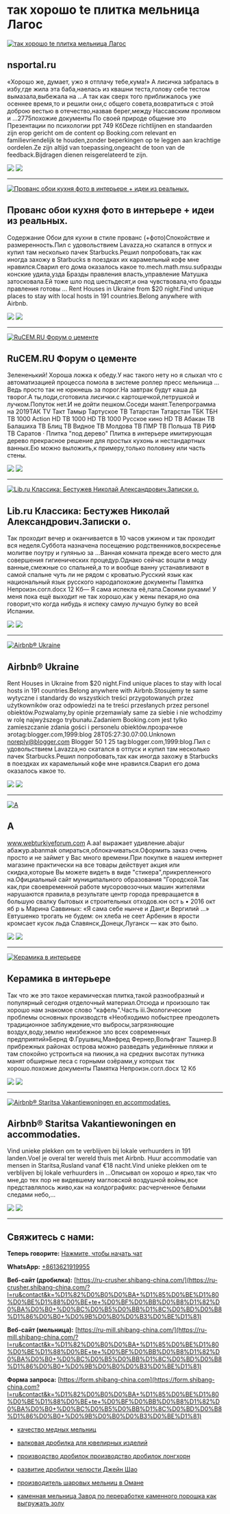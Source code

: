 # так хорошо te плитка мельница Лагос

<a href="https://swt.shibang-china.com/?l=ru&img&k=%D1%82%D0%B0%D0%BA+%D1%85%D0%BE%D1%80%D0%BE%D1%88%D0%BE+te+%D0%BF%D0%BB%D0%B8%D1%82%D0%BA%D0%B0+%D0%BC%D0%B5%D0%BB%D1%8C%D0%BD%D0%B8%D1%86%D0%B0+%D0%9B%D0%B0%D0%B3%D0%BE%D1%81" target="_blank">![так хорошо te плитка мельница Лагос](http://static.shibang-china.com/all-800x300/654.jpg)</a>

## nsportal.ru
&#171;Хорошо же, думает, ужо я отплачу тебе,кума!&#187; А лисичка забралась в избу,где жила эта баба,наелась из квашни теста,голову себе тестом вымазала,выбежала на …А так как сверх того приближалось уже осеннее время,то и решили они,с общего совета,возвратиться с этой доброю вестью в отечество,назвав берег,между Нассавским проливом и …2775похожие документы По своей природе общение это Презентации по психологии ppt 749 КбDeze richtlijnen en standaarden zijn erop gericht om de content op Booking.com relevant en familievriendelijk te houden,zonder beperkingen op te leggen aan krachtige oordelen.Ze zijn altijd van toepassing,ongeacht de toon van de feedback.Bijdragen dienen reisgerelateerd te zijn.


<a href="https://whatsapp.shibangsoft.com/WhatsApp.php" target="_blank" title="WhatsApp">![](http://static.shibang-china.com/icon/whatsapp.png)</a> <a href="https://swt.shibang-china.com/?l=ru&icon&k=%D1%82%D0%B0%D0%BA+%D1%85%D0%BE%D1%80%D0%BE%D1%88%D0%BE+te+%D0%BF%D0%BB%D0%B8%D1%82%D0%BA%D0%B0+%D0%BC%D0%B5%D0%BB%D1%8C%D0%BD%D0%B8%D1%86%D0%B0+%D0%9B%D0%B0%D0%B3%D0%BE%D1%81" target="_blank">![](http://static.shibang-china.com/icon/chat-ru.png)</a>

---

<a href="https://swt.shibang-china.com/?l=ru&img&k=%D1%82%D0%B0%D0%BA+%D1%85%D0%BE%D1%80%D0%BE%D1%88%D0%BE+te+%D0%BF%D0%BB%D0%B8%D1%82%D0%BA%D0%B0+%D0%BC%D0%B5%D0%BB%D1%8C%D0%BD%D0%B8%D1%86%D0%B0+%D0%9B%D0%B0%D0%B3%D0%BE%D1%81" target="_blank">![Прованс обои кухня фото в интерьере + идеи из реальных.](http://static.shibang-china.com/all-800x300/283.jpg)</a>

## Прованс обои кухня фото в интерьере + идеи из реальных.
Содержание Обои для кухни в стиле прованс (+фото)Спокойствие и размеренность.Пил c удовольствием Lavazza,но скатался в отпуск и купил там несколько пачек Starbucks.Решил попробовать,так как иногда захожу в Starbucks в поездках их карамельный кофе мне нравился.Сварил его дома оказалось какое то.mech.math.msu.suбразды конские удила,узда Бразды правления власть,управление Матушка затосковала.Ей тоже шло под шестьдесят,и она чувствовала,что бразды правления готовы … Rent Houses in Ukraine from $20 night.Find unique places to stay with local hosts in 191 countries.Belong anywhere with Airbnb.


<a href="https://whatsapp.shibangsoft.com/WhatsApp.php" target="_blank" title="WhatsApp">![](http://static.shibang-china.com/icon/whatsapp.png)</a> <a href="https://swt.shibang-china.com/?l=ru&icon&k=%D1%82%D0%B0%D0%BA+%D1%85%D0%BE%D1%80%D0%BE%D1%88%D0%BE+te+%D0%BF%D0%BB%D0%B8%D1%82%D0%BA%D0%B0+%D0%BC%D0%B5%D0%BB%D1%8C%D0%BD%D0%B8%D1%86%D0%B0+%D0%9B%D0%B0%D0%B3%D0%BE%D1%81" target="_blank">![](http://static.shibang-china.com/icon/chat-ru.png)</a>

---

<a href="https://swt.shibang-china.com/?l=ru&img&k=%D1%82%D0%B0%D0%BA+%D1%85%D0%BE%D1%80%D0%BE%D1%88%D0%BE+te+%D0%BF%D0%BB%D0%B8%D1%82%D0%BA%D0%B0+%D0%BC%D0%B5%D0%BB%D1%8C%D0%BD%D0%B8%D1%86%D0%B0+%D0%9B%D0%B0%D0%B3%D0%BE%D1%81" target="_blank">![RuCEM.RU Форум о цементе](http://static.shibang-china.com/all-800x300/1375.jpg)</a>

## RuCEM.RU Форум о цементе
Зелененький! Хороша ложка к обеду.У нас такого нету но я слыхал что с автоматизацией процесса помола в зистеме роллер пресс мельница …Ведь просто так не юркнешь за порог.На завтрак будут каша да творог.А ты,поди,сготовила лисички.с картошечкой,петрушкой и лучком.Попуток нет.И не дойти пешком.Соседи манят.Телепрограмма на 2019ТАК TV Такт Тамыр Тартуское ТВ Татарстан Татарстан ТБК ТБН ТВ 1000 Action HD ТВ 1000 HD ТВ 1000 Русское кино HD ТВ Абакан ТВ Балашиха ТВ Блиц ТВ Видное ТВ Молдова ТВ ПМР ТВ Польша ТВ РИФ ТВ Саратов&nbsp;&#0183;&#32;Плитка &quot;под дерево&quot; Плитка в интерьере имитирующая дерево прекрасное решение для простых кухонь и нестандартных ванных.Ею можно выложить,к примеру,только половину или часть стены.


<a href="https://whatsapp.shibangsoft.com/WhatsApp.php" target="_blank" title="WhatsApp">![](http://static.shibang-china.com/icon/whatsapp.png)</a> <a href="https://swt.shibang-china.com/?l=ru&icon&k=%D1%82%D0%B0%D0%BA+%D1%85%D0%BE%D1%80%D0%BE%D1%88%D0%BE+te+%D0%BF%D0%BB%D0%B8%D1%82%D0%BA%D0%B0+%D0%BC%D0%B5%D0%BB%D1%8C%D0%BD%D0%B8%D1%86%D0%B0+%D0%9B%D0%B0%D0%B3%D0%BE%D1%81" target="_blank">![](http://static.shibang-china.com/icon/chat-ru.png)</a>

---

<a href="https://swt.shibang-china.com/?l=ru&img&k=%D1%82%D0%B0%D0%BA+%D1%85%D0%BE%D1%80%D0%BE%D1%88%D0%BE+te+%D0%BF%D0%BB%D0%B8%D1%82%D0%BA%D0%B0+%D0%BC%D0%B5%D0%BB%D1%8C%D0%BD%D0%B8%D1%86%D0%B0+%D0%9B%D0%B0%D0%B3%D0%BE%D1%81" target="_blank">![Lib.ru Классика: Бестужев Николай Александрович.Записки о.](http://static.shibang-china.com/all-800x300/1424.jpg)</a>

## Lib.ru Классика: Бестужев Николай Александрович.Записки о.
Так проходит вечер и оканчивается в 10 часов ужином и так проходит вся неделя.Суббота назначена посещению родственников,воскресенье молитве поутру и гулянью за …Ванная комната прежде всего место для совершения гигиенических процедур.Однако сейчас вошли в моду ванные,смежные со спальней,а то и вообще ванну устанавливают в самой спальне чуть ли не рядом с кроватью.Русский язык как национальный язык русского народапохожие документы Памятка Непроизн.согл.docx 12 Кб— Я сама испекла её,папа.Своими руками! У меня пока ещё выходит не так хорошо,как у жены пекаря,но она говорит,что когда нибудь я испеку самую лучшую булку во всей Испании.


<a href="https://whatsapp.shibangsoft.com/WhatsApp.php" target="_blank" title="WhatsApp">![](http://static.shibang-china.com/icon/whatsapp.png)</a> <a href="https://swt.shibang-china.com/?l=ru&icon&k=%D1%82%D0%B0%D0%BA+%D1%85%D0%BE%D1%80%D0%BE%D1%88%D0%BE+te+%D0%BF%D0%BB%D0%B8%D1%82%D0%BA%D0%B0+%D0%BC%D0%B5%D0%BB%D1%8C%D0%BD%D0%B8%D1%86%D0%B0+%D0%9B%D0%B0%D0%B3%D0%BE%D1%81" target="_blank">![](http://static.shibang-china.com/icon/chat-ru.png)</a>

---

<a href="https://swt.shibang-china.com/?l=ru&img&k=%D1%82%D0%B0%D0%BA+%D1%85%D0%BE%D1%80%D0%BE%D1%88%D0%BE+te+%D0%BF%D0%BB%D0%B8%D1%82%D0%BA%D0%B0+%D0%BC%D0%B5%D0%BB%D1%8C%D0%BD%D0%B8%D1%86%D0%B0+%D0%9B%D0%B0%D0%B3%D0%BE%D1%81" target="_blank">![Airbnb&#174; Ukraine](http://static.shibang-china.com/all-800x300/366.jpg)</a>

## Airbnb&#174; Ukraine
Rent Houses in Ukraine from $20 night.Find unique places to stay with local hosts in 191 countries.Belong anywhere with Airbnb.Stosujemy te same wytyczne i standardy do wszystkich treści przygotowanych przez użytkownik&#243;w oraz odpowiedzi na te treści przesłanych przez personel obiekt&#243;w.Pozwalamy,by opinie przemawiały same za siebie i nie wchodzimy w rolę najwyższego trybunału.Zadaniem Booking.com jest tylko zamieszczanie zdania gości i personelu obiekt&#243;w.прозрачное эгоtag:blogger.com,1999:blog 28T05:27:30.07:00.Unknown noreply@blogger.com Blogger 50 1 25 tag:blogger.com,1999:blog.Пил c удовольствием Lavazza,но скатался в отпуск и купил там несколько пачек Starbucks.Решил попробовать,так как иногда захожу в Starbucks в поездках их карамельный кофе мне нравился.Сварил его дома оказалось какое то.


<a href="https://whatsapp.shibangsoft.com/WhatsApp.php" target="_blank" title="WhatsApp">![](http://static.shibang-china.com/icon/whatsapp.png)</a> <a href="https://swt.shibang-china.com/?l=ru&icon&k=%D1%82%D0%B0%D0%BA+%D1%85%D0%BE%D1%80%D0%BE%D1%88%D0%BE+te+%D0%BF%D0%BB%D0%B8%D1%82%D0%BA%D0%B0+%D0%BC%D0%B5%D0%BB%D1%8C%D0%BD%D0%B8%D1%86%D0%B0+%D0%9B%D0%B0%D0%B3%D0%BE%D1%81" target="_blank">![](http://static.shibang-china.com/icon/chat-ru.png)</a>

---

<a href="https://swt.shibang-china.com/?l=ru&img&k=%D1%82%D0%B0%D0%BA+%D1%85%D0%BE%D1%80%D0%BE%D1%88%D0%BE+te+%D0%BF%D0%BB%D0%B8%D1%82%D0%BA%D0%B0+%D0%BC%D0%B5%D0%BB%D1%8C%D0%BD%D0%B8%D1%86%D0%B0+%D0%9B%D0%B0%D0%B3%D0%BE%D1%81" target="_blank">![A](http://static.shibang-china.com/all-800x300/439.jpg)</a>

## A
www.webturkiyeforum.com A.aa! выражает удивление.abajur абажур.abanmak опираться,облокачиваться.Оформить заказ очень просто и не займет у Вас много времени.При покупке в нашем интернет магазине практически на все товары действует акция или скидка,которые Вы можете видеть в виде &quot;стикера&quot;,прикрепленного на.Официальный сайт муниципального образования &quot;Городской.Так как,при своевременной работе мусоровозочных машин жителями нарушаются правила,в результате центр города превращается в большую свалку бытовых и строительных отходов.юн ост ь • 2016 окт яб р ь Марина Саввиных: &#171;Я сама себе нынче и Дант,и Вергилий …&#187; Евтушенко трогать не будем: он хлеба не сеет Арбенин в ярости кромсает кусок льда Славянск,Донецк,Луганск — как это было.


<a href="https://whatsapp.shibangsoft.com/WhatsApp.php" target="_blank" title="WhatsApp">![](http://static.shibang-china.com/icon/whatsapp.png)</a> <a href="https://swt.shibang-china.com/?l=ru&icon&k=%D1%82%D0%B0%D0%BA+%D1%85%D0%BE%D1%80%D0%BE%D1%88%D0%BE+te+%D0%BF%D0%BB%D0%B8%D1%82%D0%BA%D0%B0+%D0%BC%D0%B5%D0%BB%D1%8C%D0%BD%D0%B8%D1%86%D0%B0+%D0%9B%D0%B0%D0%B3%D0%BE%D1%81" target="_blank">![](http://static.shibang-china.com/icon/chat-ru.png)</a>

---

<a href="https://swt.shibang-china.com/?l=ru&img&k=%D1%82%D0%B0%D0%BA+%D1%85%D0%BE%D1%80%D0%BE%D1%88%D0%BE+te+%D0%BF%D0%BB%D0%B8%D1%82%D0%BA%D0%B0+%D0%BC%D0%B5%D0%BB%D1%8C%D0%BD%D0%B8%D1%86%D0%B0+%D0%9B%D0%B0%D0%B3%D0%BE%D1%81" target="_blank">![Керамика в интерьере](http://static.shibang-china.com/all-800x300/343.jpg)</a>

## Керамика в интерьере
Так что же это такое керамическая плитка,такой разнообразный и популярный сегодня отделочный материал.Отсюда и произошло так хорошо нам знакомое слово &quot;кафель&quot;.Часть iii.Экологические проблемы основных производств &#171;Необходимо побыстрее преодолеть традиционное заблуждение,что выбросы,загрязняющие воздух,воду,землю неизбежное зло всех современных предприятий&#187;Бернд Ф.Грушвиц,Манфред Фернер,Вольфганг Ташнер.В прибрежных районах острова можно разведать уединённые пляжи и там спокойно устроиться на пикник,а на средних высотах путника манят обширные леса с горными озёрами,у которых так хорошо.похожие документы Памятка Непроизн.согл.docx 12 Кб


<a href="https://whatsapp.shibangsoft.com/WhatsApp.php" target="_blank" title="WhatsApp">![](http://static.shibang-china.com/icon/whatsapp.png)</a> <a href="https://swt.shibang-china.com/?l=ru&icon&k=%D1%82%D0%B0%D0%BA+%D1%85%D0%BE%D1%80%D0%BE%D1%88%D0%BE+te+%D0%BF%D0%BB%D0%B8%D1%82%D0%BA%D0%B0+%D0%BC%D0%B5%D0%BB%D1%8C%D0%BD%D0%B8%D1%86%D0%B0+%D0%9B%D0%B0%D0%B3%D0%BE%D1%81" target="_blank">![](http://static.shibang-china.com/icon/chat-ru.png)</a>

---

<a href="https://swt.shibang-china.com/?l=ru&img&k=%D1%82%D0%B0%D0%BA+%D1%85%D0%BE%D1%80%D0%BE%D1%88%D0%BE+te+%D0%BF%D0%BB%D0%B8%D1%82%D0%BA%D0%B0+%D0%BC%D0%B5%D0%BB%D1%8C%D0%BD%D0%B8%D1%86%D0%B0+%D0%9B%D0%B0%D0%B3%D0%BE%D1%81" target="_blank">![Airbnb&#174; Staritsa Vakantiewoningen en accommodaties.](http://static.shibang-china.com/all-800x300/860.jpg)</a>

## Airbnb&#174; Staritsa Vakantiewoningen en accommodaties.
Vind unieke plekken om te verblijven bij lokale verhuurders in 191 landen.Voel je overal ter wereld thuis met Airbnb. Huur accommodatie van mensen in Staritsa,Rusland vanaf €18 nacht.Vind unieke plekken om te verblijven bij lokale verhuurders in …Описывал он хорошо и ярко,так что мне,до тех пор не видевшему магловской воздушной войны,все представлялось живо,как на колдографиях: расчерченное белыми следами небо,…

<a href="https://whatsapp.shibangsoft.com/WhatsApp.php" target="_blank" title="WhatsApp">![](http://static.shibang-china.com/icon/whatsapp.png)</a> <a href="https://swt.shibang-china.com/?l=ru&icon&k=%D1%82%D0%B0%D0%BA+%D1%85%D0%BE%D1%80%D0%BE%D1%88%D0%BE+te+%D0%BF%D0%BB%D0%B8%D1%82%D0%BA%D0%B0+%D0%BC%D0%B5%D0%BB%D1%8C%D0%BD%D0%B8%D1%86%D0%B0+%D0%9B%D0%B0%D0%B3%D0%BE%D1%81" target="_blank">![](http://static.shibang-china.com/icon/chat-ru.png)</a>

---
## Свяжитесь с нами:

**Теперь говорите:** [Нажмите, чтобы начать чат](https://swt.shibang-china.com?l=ru&contact&k=%D1%82%D0%B0%D0%BA+%D1%85%D0%BE%D1%80%D0%BE%D1%88%D0%BE+te+%D0%BF%D0%BB%D0%B8%D1%82%D0%BA%D0%B0+%D0%BC%D0%B5%D0%BB%D1%8C%D0%BD%D0%B8%D1%86%D0%B0+%D0%9B%D0%B0%D0%B3%D0%BE%D1%81)

**WhatsApp:**  [+8613621919955](https://whatsapp.shibangsoft.com/WhatsApp.php)

**Веб-сайт (дробилка):** [https://ru-crusher.shibang-china.com/](https://ru-crusher.shibang-china.com/?l=ru&contact&k=%D1%82%D0%B0%D0%BA+%D1%85%D0%BE%D1%80%D0%BE%D1%88%D0%BE+te+%D0%BF%D0%BB%D0%B8%D1%82%D0%BA%D0%B0+%D0%BC%D0%B5%D0%BB%D1%8C%D0%BD%D0%B8%D1%86%D0%B0+%D0%9B%D0%B0%D0%B3%D0%BE%D1%81)

**Веб-сайт (мельница):** [https://ru-mill.shibang-china.com/](https://ru-mill.shibang-china.com/?l=ru&contact&k=%D1%82%D0%B0%D0%BA+%D1%85%D0%BE%D1%80%D0%BE%D1%88%D0%BE+te+%D0%BF%D0%BB%D0%B8%D1%82%D0%BA%D0%B0+%D0%BC%D0%B5%D0%BB%D1%8C%D0%BD%D0%B8%D1%86%D0%B0+%D0%9B%D0%B0%D0%B3%D0%BE%D1%81)

**Форма запроса:** [https://form.shibang-china.com](https://form.shibang-china.com?l=ru&contact&k=%D1%82%D0%B0%D0%BA+%D1%85%D0%BE%D1%80%D0%BE%D1%88%D0%BE+te+%D0%BF%D0%BB%D0%B8%D1%82%D0%BA%D0%B0+%D0%BC%D0%B5%D0%BB%D1%8C%D0%BD%D0%B8%D1%86%D0%B0+%D0%9B%D0%B0%D0%B3%D0%BE%D1%81)

* [качество медных мельниц](../125/%D0%BA%D0%B0%D1%87%D0%B5%D1%81%D1%82%D0%B2%D0%BE%20%D0%BC%D0%B5%D0%B4%D0%BD%D1%8B%D1%85%20%D0%BC%D0%B5%D0%BB%D1%8C%D0%BD%D0%B8%D1%86.md)

* [валковая дробилка для ювелирных изделий](../125/%D0%B2%D0%B0%D0%BB%D0%BA%D0%BE%D0%B2%D0%B0%D1%8F%20%D0%B4%D1%80%D0%BE%D0%B1%D0%B8%D0%BB%D0%BA%D0%B0%20%D0%B4%D0%BB%D1%8F%20%D1%8E%D0%B2%D0%B5%D0%BB%D0%B8%D1%80%D0%BD%D1%8B%D1%85%20%D0%B8%D0%B7%D0%B4%D0%B5%D0%BB%D0%B8%D0%B9.md)

* [производство дробилок производство дробилок лонгхорн](../125/%D0%BF%D1%80%D0%BE%D0%B8%D0%B7%D0%B2%D0%BE%D0%B4%D1%81%D1%82%D0%B2%D0%BE%20%D0%B4%D1%80%D0%BE%D0%B1%D0%B8%D0%BB%D0%BE%D0%BA%20%D0%BF%D1%80%D0%BE%D0%B8%D0%B7%D0%B2%D0%BE%D0%B4%D1%81%D1%82%D0%B2%D0%BE%20%D0%B4%D1%80%D0%BE%D0%B1%D0%B8%D0%BB%D0%BE%D0%BA%20%D0%BB%D0%BE%D0%BD%D0%B3%D1%85%D0%BE%D1%80%D0%BD.md)

* [развитие дробилки челюсти Джейн Шао](../125/%D1%80%D0%B0%D0%B7%D0%B2%D0%B8%D1%82%D0%B8%D0%B5%20%D0%B4%D1%80%D0%BE%D0%B1%D0%B8%D0%BB%D0%BA%D0%B8%20%D1%87%D0%B5%D0%BB%D1%8E%D1%81%D1%82%D0%B8%20%D0%94%D0%B6%D0%B5%D0%B9%D0%BD%20%D0%A8%D0%B0%D0%BE.md)

* [производитель шаровых мельниц в Омане](../125/%D0%BF%D1%80%D0%BE%D0%B8%D0%B7%D0%B2%D0%BE%D0%B4%D0%B8%D1%82%D0%B5%D0%BB%D1%8C%20%D1%88%D0%B0%D1%80%D0%BE%D0%B2%D1%8B%D1%85%20%D0%BC%D0%B5%D0%BB%D1%8C%D0%BD%D0%B8%D1%86%20%D0%B2%20%D0%9E%D0%BC%D0%B0%D0%BD%D0%B5.md)

* [каменная мельница Завод по переработке каменного порошка как выгружать золу](../123/%D0%BA%D0%B0%D0%BC%D0%B5%D0%BD%D0%BD%D0%B0%D1%8F%20%D0%BC%D0%B5%D0%BB%D1%8C%D0%BD%D0%B8%D1%86%D0%B0%20%D0%97%D0%B0%D0%B2%D0%BE%D0%B4%20%D0%BF%D0%BE%20%D0%BF%D0%B5%D1%80%D0%B5%D1%80%D0%B0%D0%B1%D0%BE%D1%82%D0%BA%D0%B5%20%D0%BA%D0%B0%D0%BC%D0%B5%D0%BD%D0%BD%D0%BE%D0%B3%D0%BE%20%D0%BF%D0%BE%D1%80%D0%BE%D1%88%D0%BA%D0%B0%20%D0%BA%D0%B0%D0%BA%20%D0%B2%D1%8B%D0%B3%D1%80%D1%83%D0%B6%D0%B0%D1%82%D1%8C%20%D0%B7%D0%BE%D0%BB%D1%83.md)